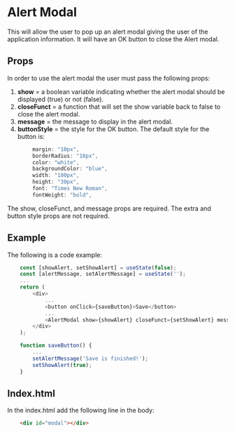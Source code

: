 # **Alert Modal**

This will allow the user to pop up an alert modal giving the user of the application information.  It will have an OK button to close the Alert modal.

## **Props**
In order to use the alert modal the user must pass the following props:

1.  **show** = a boolean variable indicating whether the alert modal should be displayed (true) or not (false).
2.  **closeFunct** = a function that will set the show variable back to false to close the alert modal.
3.  **message** = the message to display in the alert modal.
5.  **buttonStyle** = the style for the OK button.  The default style for the button is:
```javascript
        margin: "10px",
        borderRadius: "10px",
        color: "white",
        backgroundColor: "blue",
        width: "100px",
        height: "30px",
        font: "Times New Roman",
        fontWeight: "bold",
```

The show, closeFunct, and message props are required.  The extra and button style props are not required.

## **Example**
The following is a code example:

```javascript
    const [showAlert, setShowAlert] = useState(false);
    const [alertMessage, setAlertMessage] = useState('');
    ...
    return (
        <div>
            ...
            <button onClick={saveButton}>Save</button>
            ...
            <AlertModal show={showAlert} closeFunct={setShowAlert} message={alertMessage} />
        </div>
    );

    function saveButton() {
        ...
        setAlertMessage('Save is finished!');
        setShowAlert(true);
    }
```

## **Index.html**
In the index.html add the following line in the body:
```html
    <div id="modal"></div>
```
